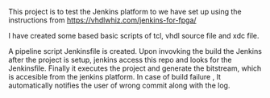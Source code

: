 This project is to test the Jenkins platform to we have set up using the instructions from https://vhdlwhiz.com/jenkins-for-fpga/


I have created some based basic scripts of tcl, vhdl source file and xdc file.

A pipeline script Jenkinsfile is created. Upon invovking the build the Jenkins after the project is setup, jenkins access this repo and looks for the Jenkinsfile.
Finally it executes the project and generate the bitstream, which is accesible from the jenkins platform.
In case of build failure , It automatically notifies the user of wrong commit along with the log.